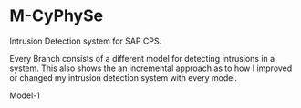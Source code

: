 # M-CyPhySe
Intrusion Detection system for SAP CPS.

Every Branch consists of a different model for detecting intrusions in a system. This also shows the an incremental approach as to how I improved or changed my intrusion detection system with every model.

Model-1
